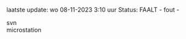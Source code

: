 laatste update: 
wo 08-11-2023  3:10   uur 
Status: FAALT - fout - 
<div class="service R">svn</div><div class="service Y">microstation</div>